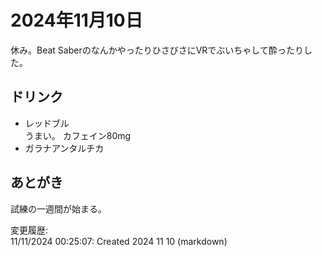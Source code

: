 # 2024年11月10日

休み。Beat SaberのなんかやったりひさびさにVRでぶいちゃして酔ったりした。

## ドリンク

- レッドブル  
うまい。
カフェイン80mg
- ガラナアンタルチカ

## あとがき

試練の一週間が始まる。

変更履歴:  
11/11/2024 00:25:07: Created 2024 11 10 (markdown)  
